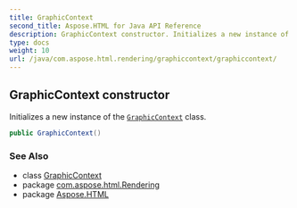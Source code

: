 ```yaml
---
title: GraphicContext
second_title: Aspose.HTML for Java API Reference
description: GraphicContext constructor. Initializes a new instance of the GraphicContext class
type: docs
weight: 10
url: /java/com.aspose.html.rendering/graphiccontext/graphiccontext/
---
```

## GraphicContext constructor

Initializes a new instance of the [`GraphicContext`](../) class.

```java
public GraphicContext()
```

### See Also

* class [GraphicContext](../)
* package [com.aspose.html.Rendering](../../graphiccontext/)
* package [Aspose.HTML](../../../)
